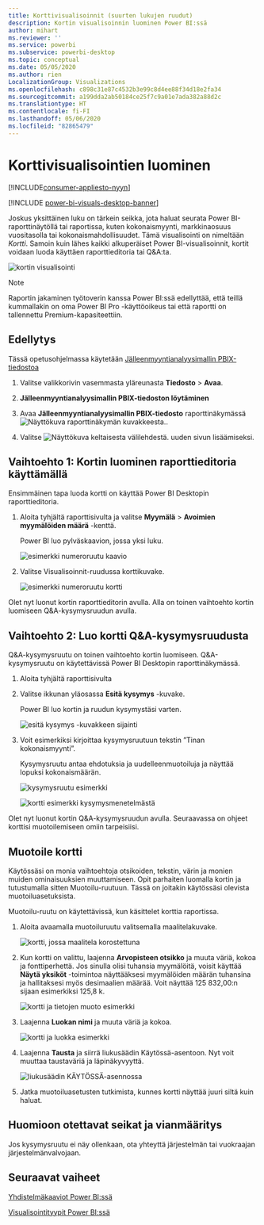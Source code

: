 ```yaml
---
title: Korttivisualisoinnit (suurten lukujen ruudut)
description: Kortin visualisoinnin luominen Power BI:ssä
author: mihart
ms.reviewer: ''
ms.service: powerbi
ms.subservice: powerbi-desktop
ms.topic: conceptual
ms.date: 05/05/2020
ms.author: rien
LocalizationGroup: Visualizations
ms.openlocfilehash: c898c31e87c4532b3e99c8d4ee88f34d18e2fa34
ms.sourcegitcommit: a199dda2ab50184ce25f7c9a01e7ada382a88d2c
ms.translationtype: HT
ms.contentlocale: fi-FI
ms.lasthandoff: 05/06/2020
ms.locfileid: "82865479"
---
```

# <a name="create-card-visualizations"></a>Korttivisualisointien luominen

[!INCLUDE[consumer-appliesto-nyyn](../includes/consumer-appliesto-nyyn.md)]

[!INCLUDE [power-bi-visuals-desktop-banner](../includes/power-bi-visuals-desktop-banner.md)]

Joskus yksittäinen luku on tärkein seikka, jota haluat seurata Power BI-raporttinäytöllä tai raportissa, kuten kokonaismyynti, markkinaosuus vuositasolla tai kokonaismahdollisuudet. Tämä visualisointi on nimeltään *Kortti*. Samoin kuin lähes kaikki alkuperäiset Power BI-visualisoinnit, kortit voidaan luoda käyttäen raporttieditoria tai Q&A:ta.

![kortin visualisointi](media/power-bi-visualization-card/pbi-opptuntiescard.png)

> [!NOTE]
> Raportin jakaminen työtoverin kanssa Power BI:ssä edellyttää, että teillä kummallakin on oma Power BI Pro -käyttöoikeus tai että raportti on tallennettu Premium-kapasiteettiin.

## <a name="prerequisite"></a>Edellytys

Tässä opetusohjelmassa käytetään [Jälleenmyyntianalyysimallin PBIX-tiedostoa](https://download.microsoft.com/download/9/6/D/96DDC2FF-2568-491D-AAFA-AFDD6F763AE3/Retail%20Analysis%20Sample%20PBIX.pbix)

1. Valitse valikkorivin vasemmasta yläreunasta **Tiedosto** \> **Avaa**.
   
2. **Jälleenmyyntianalyysimallin PBIX-tiedoston löytäminen**

1. Avaa **Jälleenmyyntianalyysimallin PBIX-tiedosto** raporttinäkymässä ![Näyttökuva raporttinäkymän kuvakkeesta.](media/power-bi-visualization-kpi/power-bi-report-view.png).

1. Valitse ![Näyttökuva keltaisesta välilehdestä.](media/power-bi-visualization-kpi/power-bi-yellow-tab.png) uuden sivun lisäämiseksi.

## <a name="option-1-create-a-card-using-the-report-editor"></a>Vaihtoehto 1: Kortin luominen raporttieditoria käyttämällä

Ensimmäinen tapa luoda kortti on käyttää Power BI Desktopin raporttieditoria.

1. Aloita tyhjältä raporttisivulta ja valitse **Myymälä** \> **Avoimien myymälöiden määrä** -kenttä.

    Power BI luo pylväskaavion, jossa yksi luku.

   ![esimerkki numeroruutu kaavio](media/power-bi-visualization-card/pbi-overview-chart.png)

2. Valitse Visualisoinnit-ruudussa korttikuvake.

   ![esimerkki numeroruutu kortti](media/power-bi-visualization-card/power-bi-card-visualization.png)

Olet nyt luonut kortin raporttieditorin avulla. Alla on toinen vaihtoehto kortin luomiseen Q&A-kysymysruudun avulla.

## <a name="option-2-create-a-card-from-the-qa-question-box"></a>Vaihtoehto 2: Luo kortti Q&A-kysymysruudusta
Q&A-kysymysruutu on toinen vaihtoehto kortin luomiseen. Q&A-kysymysruutu on käytettävissä Power BI Desktopin raporttinäkymässä.

1. Aloita tyhjältä raporttisivulta

1. Valitse ikkunan yläosassa **Esitä kysymys** -kuvake. 

    Power BI luo kortin ja ruudun kysymystäsi varten. 

   ![esitä kysymys -kuvakkeen sijainti](media/power-bi-visualization-card/power-bi-q-and-a-overview.png)

2. Voit esimerkiksi kirjoittaa kysymysruutuun tekstin ”Tinan kokonaismyynti”.

    Kysymysruutu antaa ehdotuksia ja uudelleenmuotoiluja ja näyttää lopuksi kokonaismäärän.  

   ![kysymysruutu esimerkki](media/power-bi-visualization-card/power-bi-q-and-a-box.png)

   ![kortti esimerkki kysymysmenetelmästä](media/power-bi-visualization-card/power-bi-q-and-a-card.png)

Olet nyt luonut kortin Q&A-kysymysruudun avulla. Seuraavassa on ohjeet korttisi muotoilemiseen omiin tarpeisiisi.

## <a name="format-a-card"></a>Muotoile kortti
Käytössäsi on monia vaihtoehtoja otsikoiden, tekstin, värin ja monien muiden ominaisuuksien muuttamiseen. Opit parhaiten luomalla kortin ja tutustumalla sitten Muotoilu-ruutuun. Tässä on joitakin käytössäsi olevista muotoiluasetuksista. 

Muotoilu-ruutu on käytettävissä, kun käsittelet korttia raportissa. 

1. Aloita avaamalla muotoiluruutu valitsemalla maalitelakuvake. 

    ![kortti, jossa maalitela korostettuna](media/power-bi-visualization-card/power-bi-format-card-2.png)

2. Kun kortti on valittu, laajenna **Arvopisteen otsikko** ja muuta väriä, kokoa ja fonttiperhettä. Jos sinulla olisi tuhansia myymälöitä, voisit käyttää **Näytä yksiköt** -toimintoa näyttääksesi myymälöiden määrän tuhansina ja hallitaksesi myös desimaalien määrää. Voit näyttää 125 832,00:n sijaan esimerkiksi 125,8 k.

    ![kortti ja tietojen muoto esimerkki](media/power-bi-visualization-card/power-bi-card-format-2.png)

3.  Laajenna **Luokan nimi** ja muuta väriä ja kokoa.

    ![kortti ja luokka esimerkki](media/power-bi-visualization-card/power-bi-card-format-category.png)

4. Laajenna **Tausta** ja siirrä liukusäädin Käytössä-asentoon.  Nyt voit muuttaa taustaväriä ja läpinäkyvyyttä.

    ![liukusäädin KÄYTÖSSÄ-asennossa](media/power-bi-visualization-card/power-bi-format-color-2.png)

5. Jatka muotoiluasetusten tutkimista, kunnes kortti näyttää juuri siltä kuin haluat. 

## <a name="considerations-and-troubleshooting"></a>Huomioon otettavat seikat ja vianmääritys
Jos kysymysruutu ei näy ollenkaan, ota yhteyttä järjestelmän tai vuokraajan järjestelmänvalvojaan.    

## <a name="next-steps"></a>Seuraavat vaiheet
[Yhdistelmäkaaviot Power BI:ssä](power-bi-visualization-combo-chart.md)

[Visualisointityypit Power BI:ssä](power-bi-visualization-types-for-reports-and-q-and-a.md)
